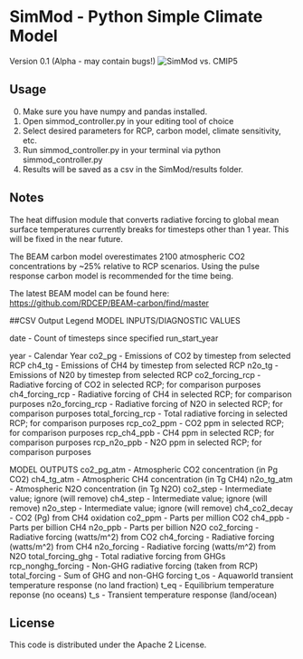 # SimMod - Python Simple Climate Model
Version 0.1 (Alpha - may contain bugs!)
![SimMod vs. CMIP5](http://i81.photobucket.com/albums/j237/hausfath/simmod%20cmip5%20temperature%20comparison_zpspsk0ypva.png)

## Usage
0. Make sure you have numpy and pandas installed.
1. Open simmod_controller.py in your editing tool of choice
2. Select desired parameters for RCP, carbon model, climate sensitivity, etc.
3. Run simmod_controller.py in your terminal via python simmod_controller.py
4. Results will be saved as a csv in the SimMod/results folder.

## Notes
The heat diffusion module that converts radiative forcing to global mean
surface temperatures currently breaks for timesteps other than 1 year.
This will be fixed in the near future.

The BEAM carbon model overestimates 2100 atmospheric CO2 concentrations
by ~25% relative to RCP scenarios. Using the pulse response carbon model
is recommended for the time being.

The latest BEAM model can be found here: https://github.com/RDCEP/BEAM-carbon/find/master

##CSV Output Legend
MODEL INPUTS/DIAGNOSTIC VALUES

date - Count of timesteps since specified run_start_year

year - Calendar Year
co2_pg - Emissions of CO2 by timestep from selected RCP
ch4_tg - Emissions of CH4 by timestep from selected RCP
n2o_tg - Emissions of N20 by timestep from selected RCP
co2_forcing_rcp - Radiative forcing of CO2 in selected RCP; for comparison purposes
ch4_forcing_rcp - Radiative forcing of CH4 in selected RCP; for comparison purposes
n2o_forcing_rcp - Radiative forcing of N2O in selected RCP; for comparison purposes
total_forcing_rcp - Total radiative forcing in selected RCP; for comparison purposes
rcp_co2_ppm - CO2 ppm in selected RCP; for comparison purposes
rcp_ch4_ppb - CH4 ppm in selected RCP; for comparison purposes
rcp_n2o_ppb - N2O ppm in selected RCP; for comparison purposes

MODEL OUTPUTS
co2_pg_atm - Atmospheric CO2 concentration (in Pg CO2)
ch4_tg_atm - Atmospheric CH4 concentration (in Tg CH4)
n2o_tg_atm - Atmospheric N2O concentration (in Tg N2O)
co2_step - Intermediate value; ignore (will remove)
ch4_step - Intermediate value; ignore (will remove)
n2o_step - Intermediate value; ignore (will remove)
ch4_co2_decay - CO2 (Pg) from CH4 oxidation
co2_ppm - Parts per million CO2
ch4_ppb - Parts per billion CH4
n2o_ppb - Parts per billion N2O
co2_forcing - Radiative forcing (watts/m^2) from CO2
ch4_forcing - Radiative forcing (watts/m^2) from CH4
n2o_forcing - Radiative forcing (watts/m^2) from N2O
total_forcing_ghg - Total radiative forcing from GHGs
rcp_nonghg_forcing - Non-GHG radiative forcing (taken from RCP)
total_forcing - Sum of GHG and non-GHG forcing
t_os - Aquaworld transient temperature response (no land fraction)
t_eq - Equilibrium temperature reponse (no oceans)
t_s - Transient temperature response (land/ocean)

## License
This code is distributed under the Apache 2 License.

